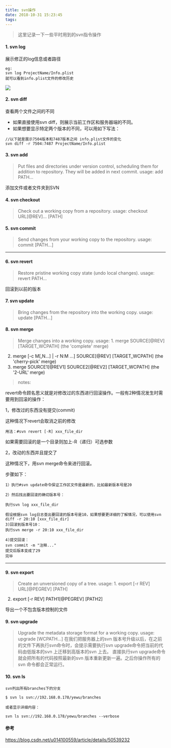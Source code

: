 ```yaml
---
title: svn操作
date: 2018-10-31 15:23:45
tags:
---
```



> 这里记录一下一些平时用到的svn指令操作

#### 1. svn log
展示修正的log信息或者路径
```
eg:
svn log ProjectName/Info.plist
就可以看到info.plist文件的修改历史
```
![](https://upload-images.jianshu.io/upload_images/1241385-253b5c8609605808.png?imageMogr2/auto-orient/strip%7CimageView2/2/w/1240)

#### 2. svn diff
查看两个文件之间的不同
- 如果直接使用svn diff，则展示当前工作区和服务器端的不同。
- 如果想要显示特定两个版本的不同，可以用如下写法：
```
//以下就是展示7504版本和7487版本之间 info.plist文件的变化
svn diff -r 7504:7487 ProjectName/Info.plist
```

<!--more-->

#### 3. svn add 
> Put files and directories under version control, scheduling
them for addition to repository.  They will be added in next commit.
usage: add PATH...

添加文件或者文件夹到SVN

#### 4. svn checkout 
> Check out a working copy from a repository.
usage: checkout URL[@REV]... [PATH]


#### 5. svn commit
> Send changes from your working copy to the repository.
usage: commit [PATH...]

--------------------- 
#### 6. svn revert
> Restore pristine working copy state (undo local changes).
usage: revert PATH...

回滚到以前的版本

#### 7. svn update
> Bring changes from the repository into the working copy.
usage: update [PATH...]

#### 8. svn merge
> Merge changes into a working copy.
usage: 1. merge SOURCE[@REV] [TARGET_WCPATH]
(the 'complete' merge)
2. merge [-c M[,N...] | -r N:M ...] SOURCE[@REV] [TARGET_WCPATH]
(the 'cherry-pick' merge)
3. merge SOURCE1[@REV1] SOURCE2[@REV2] [TARGET_WCPATH]
(the '2-URL' merge)

> notes:

revert命令顾名思义就是对修改过的东西进行回滚操作。一般有2种情况发生时需要用到回滚的操作：

1，修改过的东西没有提交(commit)

这种情况下revert会取消之前的修改

`用法：#svn revert [-R] xxx_file_dir`

如果需要回滚的是一个目录则加上-R（递归）可选参数

2，改动的东西并且提交了

这种情况下，用svn merge命令来进行回滚。

步骤如下：
```
1）执行#svn update命令保证工作区文件是最新的，比如最新版本号是20

2）然后找出要回滚的确切版本号：

执行svn log xxx_file_dir

假设根据svn log日志查出要回滚的版本号是10，如果想要更详细的了解情况，可以使用svn diff -r 20:10 [xxx_file_dir]
3)回滚到版本号10：
执行svn merge -r 20:10 xxx_file_dir

4)提交回滚：
svn commit -m "注释..." 
提交后版本变成了29
完毕
```
--------------------- 
#### 9. svn export
> Create an unversioned copy of a tree.
usage: 1. export [-r REV] URL[@PEGREV] [PATH]
2. export [-r REV] PATH1[@PEGREV] [PATH2]

导出一个不包含版本控制的文件
#### 9. svn upgrade
> Upgrade the metadata storage format for a working copy.
usage: upgrade [WCPATH...]
在我们把服务器上的svn 版本号升级以后，在之前的文件下再执行svn命令时，会提示需要执行svn upgrade命令把当前的代码由低版本的svn 上迁移到高版本的svn 上去。 
直接执行svn upgrade命令就会把所有的代码按照最新的svn 版本重新更新一遍。之后你操作所有的svn 命令都会正常运行。

#### 10. svn ls
```
svn列出所有branches下的分支

$ svn ls svn://192.168.0.178/yewu/branches

或者显示详细内容：

svn ls svn://192.168.0.178/yewu/branches --verbose
```


#### 参考
https://blog.csdn.net/u014100559/article/details/50539232 
